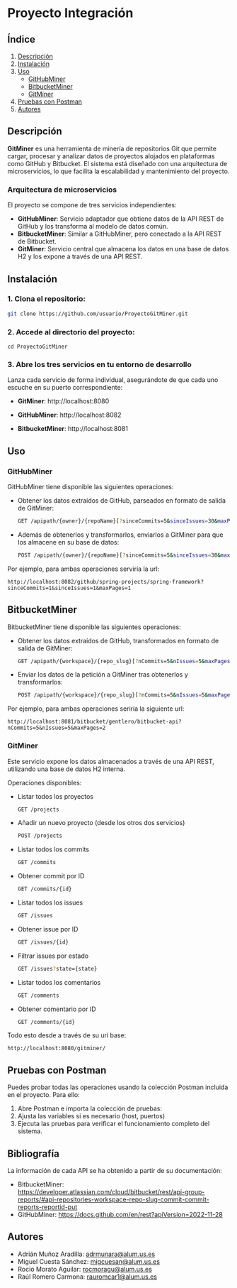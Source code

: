 
# Proyecto Integración

## Índice
1. [Descripción](#descripción)
2. [Instalación](#instalación)
3. [Uso](#uso)
   - [GitHubMiner](#githubminer)
   - [BitbucketMiner](#bitbucketminer)
   - [GitMiner](#gitminer)
4. [Pruebas con Postman](#pruebas-con-postman)
5. [Autores](#autores)

## Descripción
**GitMiner** es una herramienta de minería de repositorios Git que permite cargar, procesar y analizar datos de proyectos alojados en plataformas como GitHub y Bitbucket. El sistema está diseñado con una arquitectura de microservicios, lo que facilita la escalabilidad y mantenimiento del proyecto.

### Arquitectura de microservicios
El proyecto se compone de tres servicios independientes:

- **GitHubMiner**: Servicio adaptador que obtiene datos de la API REST de GitHub y los transforma al modelo de datos común.
- **BitbucketMiner**: Similar a GitHubMiner, pero conectado a la API REST de Bitbucket.
- **GitMiner**: Servicio central que almacena los datos en una base de datos H2 y los expone a través de una API REST.

## Instalación

### 1. Clona el repositorio:
   ```bash
   git clone https://github.com/usuario/ProyectoGitMiner.git
   ```

### 2. Accede al directorio del proyecto:
    
    cd ProyectoGitMiner

### 3. Abre los tres servicios en tu entorno de desarrollo

Lanza cada servicio de forma individual, asegurándote de que cada uno escuche en su puerto correspondiente:

- **GitMiner**: http://localhost:8080

- **GitHubMiner**: http://localhost:8082

- **BitbucketMiner**: http://localhost:8081

## Uso
### GitHubMiner
GitHubMiner tiene disponible las siguientes operaciones:
- Obtener los datos extraídos de GitHub, parseados en formato de salida de GitMiner:

    ```bash
    GET /apipath/{owner}/{repoName}[?sinceCommits=5&sinceIssues=30&maxPages=2]:

- Además de obtenerlos y transformarlos, enviarlos a GitMiner para que los almacene en su base de datos:

    ```bash
    POST /apipath/{owner}/{repoName}[?sinceCommits=5&sinceIssues=30&maxPages=2]:

Por ejemplo, para ambas operaciones serviría la url:

    http://localhost:8082/github/spring-projects/spring-framework?sinceCommits=1&sinceIssues=1&maxPages=1

## BitbucketMiner
BitbucketMiner tiene disponible las siguientes operaciones:

- Obtener los datos extraídos de GitHub, transformados en formato de salida de GitMiner:

    ```bash
    GET /apipath/{workspace}/{repo_slug}[?nCommits=5&nIssues=5&maxPages=2]

- Enviar los datos de la petición a GitMiner tras obtenerlos y transformarlos:

    ```bash
    POST /apipath/{workspace}/{repo_slug}[?nCommits=5&nIssues=5&maxPages=2]

Por ejemplo, para ambas operaciones seriría la siguiente url:

    http://localhost:8081/bitbucket/gentlero/bitbucket-api?nCommits=5&nIssues=5&maxPages=2

### GitMiner
Este servicio expone los datos almacenados a través de una API REST, utilizando una base de datos H2 interna.

Operaciones disponibles:

- Listar todos los proyectos
    ```bash
    GET /projects
    ```
- Añadir un nuevo proyecto (desde los otros dos servicios)
    ```bash
    POST /projects
    ```
- Listar todos los commits
    ```bash
    GET /commits

- Obtener commit por ID
    ```bash
    GET /commits/{id}

- Listar todos los issues
    ```bash
    GET /issues 

- Obtener issue por ID   
    ```bash
    GET /issues/{id}

- Filtrar issues por estado
    ```bash
    GET /issues?state={state}

- Listar todos los comentarios
    ```bash
    GET /comments 

- Obtener comentario por ID
    ```bash
    GET /comments/{id} 

Todo esto desde a través de su uri base:

    http://localhost:8080/gitminer/

## Pruebas con Postman

Puedes probar todas las operaciones usando la colección Postman incluida en el proyecto. Para ello:

1. Abre Postman e importa la colección de pruebas:
2. Ajusta las variables si es necesario (host, puertos)
3. Ejecuta las pruebas para verificar el funcionamiento completo del sistema.

## Bibliografía
La información de cada API se ha obtenido a partir de su documentación:
- BitbucketMiner: https://developer.atlassian.com/cloud/bitbucket/rest/api-group-reports/#api-repositories-workspace-repo-slug-commit-commit-reports-reportid-put
- GitHubMiner: https://docs.github.com/en/rest?apiVersion=2022-11-28

## Autores

- Adrián Muñoz Aradilla: adrmunara@alum.us.es 
- Miguel Cuesta Sánchez: migcuesan@alum.us.es 
- Rocío Morato Aguilar: rocmoragu@alum.us.es
- Raúl Romero Carmona: rauromcar1@alum.us.es 

